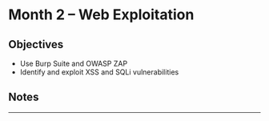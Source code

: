 # Month 2 – Web Exploitation

## Objectives
- Use Burp Suite and OWASP ZAP
- Identify and exploit XSS and SQLi vulnerabilities

## Notes

---
